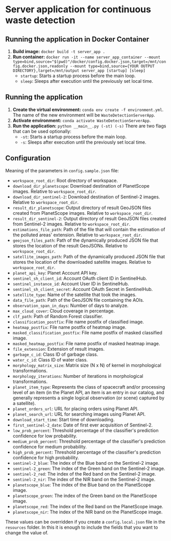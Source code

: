 # Server application for continuous waste detection

## Running the application in Docker Container

1. **Build image:** `docker build -t server_app .`
2. **Run container:** `docker run -it --name server_app_container --mount type=bind,source="$(pwd)"/docker/config.docker.json,target=/mnt/config.docker.json,readonly --mount type=bind,source={YOUR OUTPUT DIRECTORY},target=/mnt/output server_app [startup] [sleep]`
   - `startup`: Starts a startup process before the main loop.
   - `sleep`: Sleeps after execution until the previously set local time.

## Running the application

1. **Create the virtual environment:** `conda env create -f environment.yml`. The name of the new environment will be `WasteDetectionServerApp`.
2. **Activate environment:** `conda activate WasteDetectionServerApp`.
3. **Run the application:** `python __main__.py (-st) (-s)` There are two flags that can be used optionally:
   - `-st`: Starts a startup process before the main loop.
   - `-s`: Sleeps after execution until the previously set local time.

## Configuration

Meaning of the parameters in `config.sample.json` file:

- `workspace_root_dir`: Root directory of workspace.
- `download_dir_planetscope`: Download destination of PlanetScope images. Relative to `workspace_root_dir`.
- `download_dir_sentinel-2`: Download destination of Sentinel-2 images. Relative to `workspace_root_dir`.
- `result_dir_planetscope`: Output directory of result GeoJSON files created from PlanetScope images. Relative to `workspace_root_dir`.
- `result_dir_sentinel-2`: Output directory of result GeoJSON files created from Sentinel-2 images. Relative to `workspace_root_dir`.
- `estimations_file_path`: Path of the file that will contain the estimation of the polluted areas' extension. Relative to `workspace_root_dir`.
- `geojson_files_path`: Path of the dynamically produced JSON file that stores the location of the result GeoJSONs. Relative to `workspace_root_dir`.
- `satellite_images_path`: Path of the dynamically produced JSON file that stores the location of the downloaded satellite images. Relative to `workspace_root_dir`.
- `planet_api_key`: Planet Account API key.
- `sentinel_sh_client_id`: Account OAuth client ID in SentinelHub.
- `sentinel_instance_id`: Account User ID in SentinelHub.
- `sentinel_sh_client_secret`: Account OAuth Secret in SentinelHub.
- `satellite_type`: Name of the satellite that took the images.
- `data_file_path`: Path of the GeoJSON file containing the AOIs.
- `observation_span_in_days`: Number of days to analyze.
- `max_cloud_cover`: Cloud coverage in percentage.
- `clf_path`: Path of Random Forest classifier.
- `classification_postfix`: File name postfix of classified image.
- `heatmap_postfix`: File name postfix of heatmap image.
- `masked_classification_postfix`: File name postfix of masked classified image.
- `masked_heatmap_postfix`: File name postfix of masked heatmap image.
- `file_extension`: Extension of result images.
- `garbage_c_id`: Class ID of garbage class.
- `water_c_id`: Class ID of water class.
- `morphology_matrix_size`: Matrix size (N x N) of kernel in morphological transformations.
- `morphology_iterations`: Number of iterations in morphological transformations.
- `planet_item_type`: Represents the class of spacecraft and/or processing level of an item (in the Planet API, an item is an entry in our catalog, and generally represents a single logical observation (or scene) captured by a satellite).
- `planet_orders_url`: URL for placing orders using Planet API.
- `planet_search_url`: URL for searching images using Planet API.
- `download_start_time`: Start time of downloading.
- `first_sentinel-2_date`: Date of first ever acquisition of Sentinel-2.
- `low_prob_percent`: Threshold percentage of the classifier's prediction confidence for low probability.
- `medium_prob_percent`: Threshold percentage of the classifier's prediction confidence for medium probability.
- `high_prob_percent`: Threshold percentage of the classifier's prediction confidence for high probability.
- `sentinel-2_blue`: The index of the Blue band on the Sentinel-2 image.
- `sentinel-2_green`: The index of the Green band on the Sentinel-2 image.
- `sentinel-2_red`: The index of the Red band on the Sentinel-2 image.
- `sentinel-2_nir`: The index of the NIR band on the Sentinel-2 image.
- `planetscope_blue`: The index of the Blue band on the PlanetScope image.
- `planetscope_green`: The index of the Green band on the PlanetScope image.
- `planetscope_red`: The index of the Red band on the PlanetScope image.
- `planetscope_nir`: The index of the NIR band on the PlanetScope image.

These values can be overridden if you create a `config.local.json` file in the `resources` folder. In this it is enough to include the fields that you want to change the value of.
